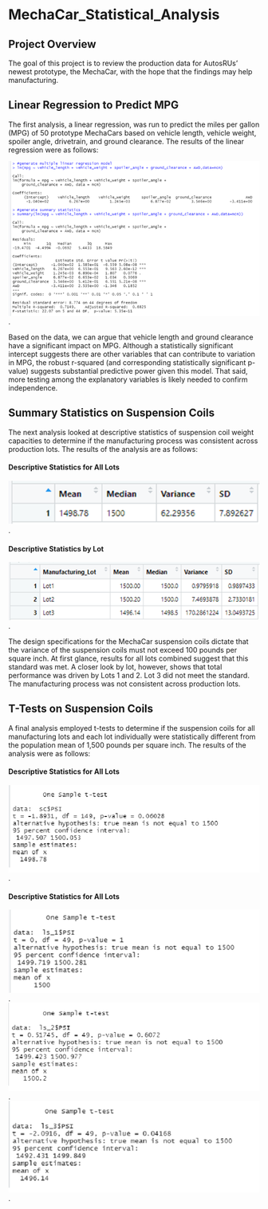 # MechaCar_Statistical_Analysis

## Project Overview
The goal of this project is to review the production data for AutosRUs’ newest prototype, the MechaCar, with the hope that the findings may help manufacturing.

## Linear Regression to Predict MPG

The first analysis, a linear regression, was run to predict the miles per gallon (MPG) of 50 prototype MechaCars based on vehicle length, vehicle weight, spoiler angle, drivetrain, and ground clearance. The results of the linear regression were as follows:

![Linear_Regression_to_Predict_MPG](/Linear_Regression_to_Predict_MPG.png).

Based on the data, we can argue that vehicle length and ground clearance have a significant impact on MPG. Although a statistically significant intercept suggests there are other variables that can contribute to variation in MPG, the robust r-squared (and corresponding statistically significant p-value) suggests substantial predictive power given this model. That said, more testing among the explanatory variables is likely needed to confirm independence. 

## Summary Statistics on Suspension Coils

The next analysis looked at descriptive statistics of suspension coil weight capacities to determine if the manufacturing process was consistent across production lots. The results of the analysis are as follows:    

#### Descriptive Statistics for All Lots 
![PSI_Total_Summary](/PSI_Total_Summary.png).

#### Descriptive Statistics by Lot

![PSI_Lot_Summary](/PSI_Lot_Summary.png).

The design specifications for the MechaCar suspension coils dictate that the variance of the suspension coils must not exceed 100 pounds per square inch. At first glance, results for all lots combined suggest that this standard was met. A closer look by lot, however, shows that total performance was driven by Lots 1 and 2. Lot 3 did not meet the standard. The manufacturing process was not consistent across production lots.

## T-Tests on Suspension Coils

A final analysis employed t-tests to determine if the suspension coils for all manufacturing lots and each lot individually were statistically different from the population mean of 1,500 pounds per square inch. The results of the analysis were as follows: 

#### Descriptive Statistics for All Lots 
![TTest_All_Lots](/TTest_All_Lots.png).

#### Descriptive Statistics for All Lots 
![TTest_Lot1](/TTest_Lot1.png).
![TTest_Lot2](/TTest_Lot2.png).
![TTest_Lot3](/TTest_Lot3.png).



